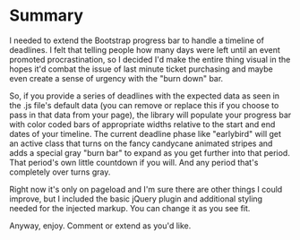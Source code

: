 # Summary
I needed to extend the Bootstrap progress bar to handle a timeline of deadlines. I felt that telling people how many days were left until an event promoted procrastination, so I decided I'd make the entire thing visual in the hopes it'd combat the issue of last minute ticket purchasing and maybe even create a sense of urgency with the "burn down" bar.

So, if you provide a series of deadlines with the expected data as seen in the .js file's default data (you can remove or replace this if you choose to pass in that data from your page), the library will populate your progress bar with color coded bars of appropriate widths relative to the start and end dates of your timeline. The current deadline phase like "earlybird" will get an active class that turns on the fancy candycane animated stripes and adds a special gray "burn bar" to expand as you get further into that period. That period's own little countdown if you will. And any period that's completely over turns gray.

Right now it's only on pageload and I'm sure there are other things I could improve, but I included the basic jQuery plugin and additional styling needed for the injected markup. You can change it as you see fit.

Anyway, enjoy. Comment or extend as you'd like.